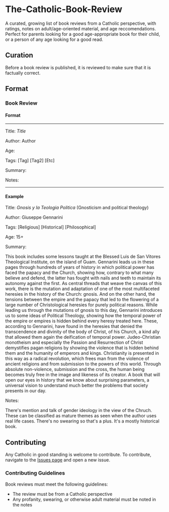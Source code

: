 # The-Catholic-Book-Review

A curated, growing list of book reviews from a Catholic perspective, with ratings, notes on adult/age-oriented material, and age reccomendations. Perfect for parents looking for a good age-appropriate book for their child, or a person of any age looking for a good read.

## Curation

Before a book review is published, it is reviewed to make sure that it is factually correct.

## Format

### Book Review

#### Format
___

Title: *Title*

Author: Author

Age:

Tags: [Tag] [Tag2] [Etc]


Summary:


Notes:

___
#### Example


Title: *Gnosis y la Teologia Politica* (Gnosticism and political theology)

Author: Giuseppe Gennarini

Tags: [Religious] [Historical] [Philosophical]

Age: 15+


Summary:

This book includes some lessons taught at the Blessed Luis de San Vitores Theological Institute, on the island of Guam. Gennarini leads us in these pages through hundreds of years of history in which political power has faced the papacy and the Church, showing how, contrary to what many believe and defend, the latter has fought with nails and teeth to maintain its autonomy against the first. As central threads that weave the canvas of this work, there is the mutation and adaptation of one of the most multifaceted heresies in the history of the Church: gnosis. And on the other hand, the tensions between the empire and the papacy that led to the flowering of a large number of Christological heresies for purely political reasons. While leading us through the mutations of gnosis to this day, Gennarini introduces us to some ideas of Political Theology, showing how the temporal power of the empire or empires is hidden behind every heresy treated here. These, according to Gennarini, have found in the heresies that denied the transcendence and divinity of the body of Christ, of his Church, a kind ally that allowed them again the deification of temporal power. Judeo-Christian monotheism and especially the Passion and Resurrection of Christ demystifies pagan religions by showing the violence that is hidden behind them and the humanity of emperors and kings. Christianity is presented in this way as a radical revolution, which frees man from the violence of ancient religions and from submission to the powers of this world. Through absolute non-violence, submission and the cross, the human being becomes truly free in the image and likeness of its creator. A book that will open our eyes in history that we know about surprising parameters, a universal vision to understand much better the problems that society presents in our day.


Notes:

There's mention and talk of gender ideology in the view of the Chruch. These can be classified as mature themes as seen when the author uses real life cases. There's no swearing so that's a plus. It's a mostly historical book.

## Contributing

Any Catholic in good standing is welcome to contribute. To contribute, navigate to the [Issues page](https://github.com/servusDei2018/The-Catholic-Book-Review/issues) and open a new issue.

### Contributing Guidelines

Book reviews must meet the following guidelines:

- The review must be from a Catholic perspective
- Any profanity, swearing, or otherwise adult material must be noted in the notes

